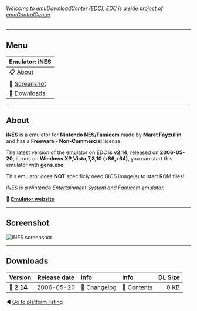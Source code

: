 ###### Welcome to [emuDownloadCenter (EDC)](https://github.com/PhoenixInteractiveNL/emuDownloadCenter/wiki/), EDC is a side project of [emuControlCenter](https://github.com/PhoenixInteractiveNL/emuControlCenter/wiki/)
***
## Menu
| **Emulator: iNES** |
|:---------|
| :clipboard: [About](#about) |
| :sunrise: [Screenshot](#screenshot) |
| :floppy_disk: [Downloads](#downloads) |
***
## About
**iNES** is a emulator for **Nintendo NES/Famicom** made by **Marat Fayzullin** and has a **Freeware - Non-Commercial** license.

The latest version of the emulator on EDC is **v2.14**, released on **2006-05-20**, it runs on **Windows XP,Vista,7,8,10 (x86,x64)**, you can start this emulator with **gens.exe**.

This emulator does **NOT** specificly need BIOS image(s) to start ROM files!

_iNES is a Nintendo Entertainment System and Famicom emulator._

:link: [**Emulator website**](http://fms.komkon.org/iNES)
***
## Screenshot
![](https://raw.githubusercontent.com/PhoenixInteractiveNL/emuDownloadCenter/master/hooks/ines/screen.jpg "iNES screenshot.")
***
## Downloads
| Version  | Release date  | Info       | Info       | DL Size    |
|:---------|:-------------:|:-----------|:-----------|-----------:|
| :floppy_disk: [**2.14**](https://github.com/PhoenixInteractiveNL/edc-repo0004/raw/master/gens/2.14.7z) | 2006-05-20 | :page_facing_up: [Changelog](https://github.com/PhoenixInteractiveNL/edc-repo0004/blob/master/ines/2.14_changelog.txt) | :mag_right: [Contents](https://github.com/PhoenixInteractiveNL/edc-repo0004/blob/master/ines/2.14_contents.txt) | 0 KB |

:arrow_backward: [Go to platform listing](https://github.com/PhoenixInteractiveNL/emuDownloadCenter/wiki/EDC-Platform-List)
